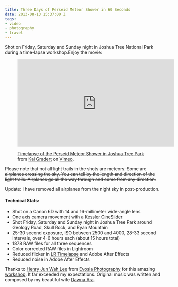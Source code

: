 ```yaml
---
title: Three Days of Perseid Meteor Shower in 60 Seconds
date: 2013-08-13 15:37:00 Z
tags:
- video
- photography
- travel
---
```


Shot on Friday, Saturday and Sunday night in Joshua Tree National Park during a time-lapse workshop.Enjoy the movie:

<figure class="video p">
<iframe src="http://player.vimeo.com/video/72251866" width="500" height="281" frameborder="0" webkitAllowFullScreen mozallowfullscreen allowFullScreen></iframe> <p><a href="http://vimeo.com/72251866">Timelapse of the Perseid Meteor Shower in Joshua Tree Park</a> from <a href="http://vimeo.com/kaigradert">Kai Gradert</a> on <a href="https://vimeo.com">Vimeo</a>.</p>
</figure>

<strike>Please note that not all light trails in the shots are meteors. Some are airplanes crossing the sky. You can tell by the length and direction of the light trails. Airplanes go all the way through and come from any direction.</strike>

Update: I have removed all airplanes from the night sky in post-production.

#### Technical Stats:

* Shot on a Canon 6D with 14 and 16-millimeter wide-angle lens
* One axis camera movement with a [Kessler CineSlider](https://www.kesslercrane.com/ProductDetails.asp?ProductCode=KESSLER_CINESLIDER)
* Shot Friday, Saturday and Sunday night in Joshua Tree Park around Geology Road, Skull Rock, and Ryan Mountain
* 25-30 second exposure, ISO between 2500 and 4000, 28-33 second intervals, over 4-6 hours each (about 15 hours total)
* 1878 RAW files for all three sequences
* Color corrected RAW files in Lightroom
* Reduced flicker in [LR Timelapse](http://lrtimelapse.com/) and Adobe After Effects
* Reduced noise in Adobe After Effects

Thanks to [Henry Jun Wah Lee](https://www.facebook.com/evosiastudios) from [Evosia Photography](http://www.evosiastudios.com/) for this amazing [workshop](/blog/meteor-shower-and-timelapse-workshop-in-joshua-tree/). It far exceeded my expectations. Original music was written and composed by my beautiful wife [Dawna Ara](http://dawnaara.com/).

